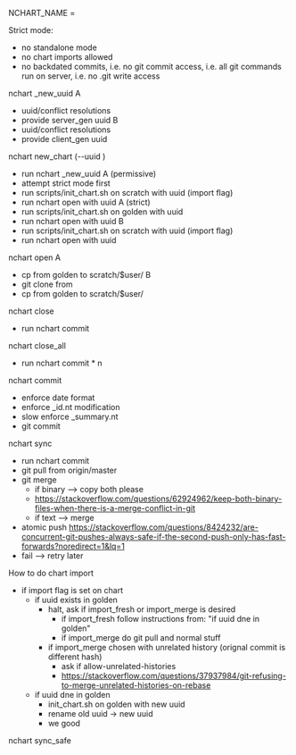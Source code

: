 NCHART_NAME = 

Strict mode:
- no standalone mode
- no chart imports allowed
- no backdated commits, i.e. no git commit access, i.e. all git commands run on server, i.e. no .git write access

nchart _new_uuid
A
- uuid/conflict resolutions
- provide server_gen uuid
B
- uuid/conflict resolutions
- provide client_gen uuid

nchart new_chart (--uuid <UUID>)
- run nchart _new_uuid
A (permissive)
- attempt strict mode first
- run scripts/init_chart.sh on scratch with uuid (import flag)
- run nchart open with uuid
A (strict)
- run scripts/init_chart.sh on golden with uuid
- run nchart open with uuid
B
- run scripts/init_chart.sh on scratch with uuid (import flag)
- run nchart open with uuid

nchart open <UUID>
A
- cp from golden to scratch/$user/
B
- git clone from 
- cp from golden to scratch/$user/

nchart close <UUID>
- run nchart commit


nchart close_all
- run nchart commit * n

nchart commit
- enforce date format
- enforce _id.nt modification
- slow enforce _summary.nt
- git commit

nchart sync
- run nchart commit
- git pull from origin/master
- git merge
  - if binary --> copy both please
  - https://stackoverflow.com/questions/62924962/keep-both-binary-files-when-there-is-a-merge-conflict-in-git
  - if text --> merge
- atomic push
https://stackoverflow.com/questions/8424232/are-concurrent-git-pushes-always-safe-if-the-second-push-only-has-fast-forwards?noredirect=1&lq=1
- fail --> retry later

How to do chart import
- if import flag is set on chart 
  - if uuid exists in golden
    - halt, ask if import_fresh or import_merge is desired
      - if import_fresh follow instructions from: "if uuid dne in golden"
      - if import_merge do git pull and normal stuff
    - if import_merge chosen with unrelated history (orignal commit is different hash)
      - ask if allow-unrelated-histories
      - https://stackoverflow.com/questions/37937984/git-refusing-to-merge-unrelated-histories-on-rebase
  - if uuid dne in golden
    - init_chart.sh on golden with new uuid
    - rename old uuid -> new uuid
    - we good

nchart sync_safe




